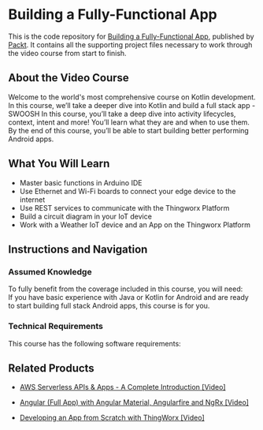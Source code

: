 # Building a Fully-Functional App
This is the code repository for [Building a Fully-Functional App](https://www.packtpub.com/application-development/developing-app-scratch-thingworx-video?utm_source=github&utm_medium=repository&utm_campaign=9781788474245), published by [Packt](https://www.packtpub.com/?utm_source=github). It contains all the supporting project files necessary to work through the video course from start to finish.
## About the Video Course
Welcome to the world's most comprehensive course on Kotlin development. In this course, we’ll take a deeper dive into Kotlin and build a full stack app - SWOOSH
In this course, you’ll take a deep dive into activity lifecycles, context, intent and more! You’ll learn what they are and when to use them. By the end of this course, you’ll be able to start building better performing Android apps.


<H2>What You Will Learn</H2>
<DIV class=book-info-will-learn-text>
<UL>
<LI>Master basic functions in Arduino IDE&nbsp; 
<LI>Use Ethernet and Wi-Fi boards to connect your edge device to the internet 
<LI>Use REST services to communicate with the Thingworx Platform&nbsp; 
<LI>Build a circuit diagram in your IoT device&nbsp; 
<LI>Work with a Weather IoT device and an App on the Thingworx Platform </LI></UL></DIV>

## Instructions and Navigation
### Assumed Knowledge
To fully benefit from the coverage included in this course, you will need:<br/>
If you have basic experience with Java or Kotlin for Android and are ready to start building full stack Android apps, this course is for you.
### Technical Requirements
This course has the following software requirements:<br/>
                     

## Related Products
* [AWS Serverless APIs & Apps - A Complete Introduction [Video]](https://www.packtpub.com/application-development/developing-app-scratch-thingworx-video?utm_source=github&utm_medium=repository&utm_campaign=9781788474245)

* [Angular (Full App) with Angular Material, Angularfire and NgRx [Video]](https://www.packtpub.com/application-development/developing-app-scratch-thingworx-video?utm_source=github&utm_medium=repository&utm_campaign=9781788474245)

* [Developing an App from Scratch with ThingWorx [Video]](https://www.packtpub.com/application-development/developing-app-scratch-thingworx-video?utm_source=github&utm_medium=repository&utm_campaign=9781788474245)

